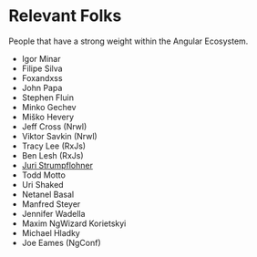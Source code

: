 # Relevant Folks

People that have a strong weight within the Angular Ecosystem.

* Igor Minar
* Filipe Silva
* Foxandxss
* John Papa
* Stephen Fluin
* Minko Gechev
* Miško Hevery
* Jeff Cross (Nrwl)
* Viktor Savkin (Nrwl)
* Tracy Lee (RxJs)
* Ben Lesh (RxJs)
* [Juri Strumpflohner](https://juristr.com/)
* Todd Motto
* Uri Shaked
* Netanel Basal
* Manfred Steyer
* Jennifer Wadella
* Maxim NgWizard Korietskyi
* Michael Hladky
* Joe Eames (NgConf)
